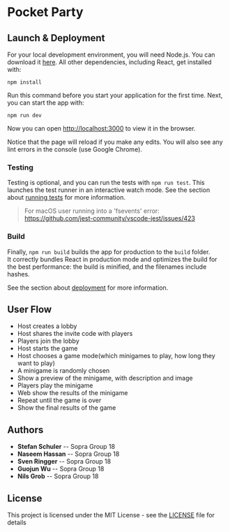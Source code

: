 # Pocket Party 

## Launch & Deployment

For your local development environment, you will need Node.js. You can download it [here](https://nodejs.org). All other dependencies, including React, get installed with:

`npm install`

Run this command before you start your application for the first time. Next, you can start the app with:

`npm run dev`

Now you can open [http://localhost:3000](http://localhost:3000) to view it in the browser.

Notice that the page will reload if you make any edits. You will also see any lint errors in the console (use Google Chrome).

### Testing

Testing is optional, and you can run the tests with `npm run test`.
This launches the test runner in an interactive watch mode. See the section about [running tests](https://facebook.github.io/create-react-app/docs/running-tests) for more information.

> For macOS user running into a 'fsevents' error: https://github.com/jest-community/vscode-jest/issues/423

### Build

Finally, `npm run build` builds the app for production to the `build` folder.<br>
It correctly bundles React in production mode and optimizes the build for the best performance: the build is minified, and the filenames include hashes.<br>

See the section about [deployment](https://facebook.github.io/create-react-app/docs/deployment) for more information.

## User Flow

- Host creates a lobby
- Host shares the invite code with players
- Players join the lobby
- Host starts the game
- Host chooses a game mode(which minigames to play, how long they want to play)
- A minigame is randomly chosen
- Show a preview of the minigame, with description and image
- Players play the minigame
- Web show the results of the minigame
- Repeat until the game is over
- Show the final results of the game

## Authors

- **Stefan Schuler** -- Sopra Group 18
- **Naseem Hassan** -- Sopra Group 18
- **Sven Ringger** -- Sopra Group 18
- **Guojun Wu** -- Sopra Group 18
- **Nils Grob** -- Sopra Group 18

## License

This project is licensed under the MIT License - see the [LICENSE](LICENSE) file for details
